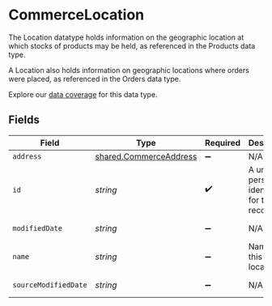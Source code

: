# CommerceLocation

The Location datatype holds information on the geographic location at which stocks of products may be held, as referenced in the Products data type.

A Location also holds information on geographic locations where orders were placed, as referenced in the Orders data type.

Explore our [data coverage](https://knowledge.codat.io/supported-features/commerce?view=tab-by-data-type&dataType=commerce-locations) for this data type.


## Fields

| Field                                                                   | Type                                                                    | Required                                                                | Description                                                             | Example                                                                 |
| ----------------------------------------------------------------------- | ----------------------------------------------------------------------- | ----------------------------------------------------------------------- | ----------------------------------------------------------------------- | ----------------------------------------------------------------------- |
| `address`                                                               | [shared.CommerceAddress](../../../sdk/models/shared/commerceaddress.md) | :heavy_minus_sign:                                                      | N/A                                                                     |                                                                         |
| `id`                                                                    | *string*                                                                | :heavy_check_mark:                                                      | A unique, persistent identifier for this record                         | 13d946f0-c5d5-42bc-b092-97ece17923ab                                    |
| `modifiedDate`                                                          | *string*                                                                | :heavy_minus_sign:                                                      | N/A                                                                     | 2022-10-23T00:00:00.000Z                                                |
| `name`                                                                  | *string*                                                                | :heavy_minus_sign:                                                      | Name of this location                                                   |                                                                         |
| `sourceModifiedDate`                                                    | *string*                                                                | :heavy_minus_sign:                                                      | N/A                                                                     | 2022-10-23T00:00:00.000Z                                                |